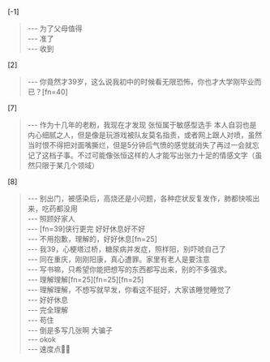 
[-1] 
>--- 为了父母值得<br>
>--- 准了<br>
>--- 收到<br>

[2] 
>--- 你竟然才39岁，这么说我初中的时候看无限恐怖，你也才大学刚毕业而已？[fn=40]<br>

[7] 
>--- 作为十几年的老粉，我现在才发现 张恒属于敏感型选手 本人自羽也是内心细腻之人，但是像是玩游戏被队友莫名指责，或者网上跟人对喷，虽然当时恨不得把对面嘴撕烂，但是5分钟后气愤的感觉就消失了再过一会就忘记了这档子事。不过可能像张恒这样的人才能写出张力十足的情感文字（虽然只限于某几个领域）<br>

[8] 
>--- 别出门，被感染后，高烧还是小问题，各种症状反复发作，肺都快咳出来，吃药都没用<br>
>--- 照顾好家人<br>
>--- [fn=39]侠行更完 好好休息好不好<br>
>--- 不用抱歉，理解的，好好休息[fn=25]<br>
>--- 我39，心梗塔过桥，糖尿病并发症，照样阳，别吓唬自己了<br>
>--- 同在重庆，刚刚阳康，真心遭罪。家里有老人是要注意<br>
>--- 写书嘛，只希望你能把想写的东西都写出来，别的不多强求。<br>
>--- 理解理解[fn=25][fn=25][fn=25]<br>
>--- 理解理解，不想写就早发，你看这不挺好，大家该睡觉睡觉了<br>
>--- 好好休息<br>
>--- 完全理解<br>
>--- 苟住<br>
>--- 倒是多写几张啊  大骗子<br>
>--- okok<br>
>--- 速度点✍🏻<br>
